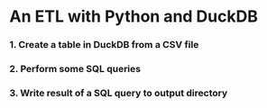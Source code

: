 # An ETL with Python and DuckDB

### 1. Create a table in DuckDB from a CSV file

### 2. Perform some SQL queries

### 3. Write result of a SQL query to output directory

